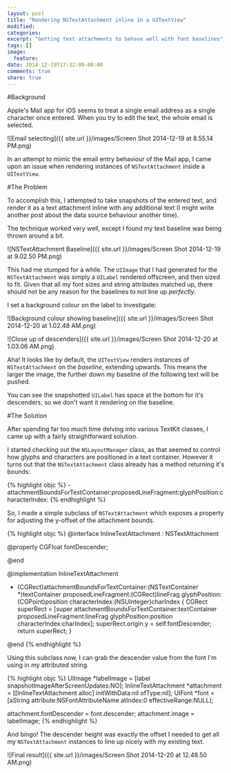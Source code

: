 ```yaml
---
layout: post
title: "Rendering NSTextAttachment inline in a UITextView"
modified:
categories: 
excerpt: "Getting text attachments to behave well with font baselines"
tags: []
image:
  feature:
date: 2014-12-19T17:32:09-08:00
comments: true
share: true
---
```


#Background

Apple's Mail app for iOS seems to treat a single email address as a single character once entered. When you try to edit the text, the whole email is selected.

![Email selecting]({{ site.url }}/images/Screen Shot 2014-12-19 at 8.55.14 PM.png)

In an attempt to mimic the email entry behaviour of the Mail app, I came upon an issue when rendering instances of `NSTextAttachment` inside a `UITextView`.

#The Problem

To accomplish this, I attempted to take snapshots of the entered text, and render it as a text attachment inline with any additional text (I might write another post about the data source behaviour another time).

The technique worked very well, except I found my text baseline was being thrown around a bit.

![NSTextAttachment Baseline]({{ site.url }}/images/Screen Shot 2014-12-19 at 9.02.50 PM.png)

This had me stumped for a while. The `UIImage` that I had generated for the `NSTextAttachment` was simply a `UILabel` rendered offscreen, and then sized to fit. Given that all my font sizes and string attributes matched up, there should not be any reason for the baselines to not line up *perfectly*.

I set a background colour on the label to investigate:

![Background colour showing baseline]({{ site.url }}/images/Screen Shot 2014-12-20 at 1.02.48 AM.png)

![Close up of descenders]({{ site.url }}/images/Screen Shot 2014-12-20 at 1.03.06 AM.png)

Aha! It looks like by default, the `UITextView` renders instances of `NSTextAttachment` on the *baseline*, extending upwards. This means the larger the image, the further down my baseline of the following text will be pushed.

You can see the snapshotted `UILabel` has space at the bottom for it's descenders, so we don't want it rendering on the baseline.

#The Solution

After spending far too much time delving into various TextKit classes, I came up with a fairly straightforward solution.

I started checking out the `NSLayoutManager` class, as that seemed to control how glyphs and characters are positioned in a text container. However it turns out that the `NSTextAttachment` class already has a method returning it's bounds:

{% highlight objc %}
-attachmentBoundsForTextContainer:proposedLineFragment:glyphPosition:characterIndex:
{% endhighlight %}

So, I made a simple subclass of `NSTextAttachment` which exposes a property for adjusting the y-offset of the attachment bounds.

{% highlight objc %}
@interface InlineTextAttachment : NSTextAttachment

@property CGFloat fontDescender;

@end

@implementation InlineTextAttachment

- (CGRect)attachmentBoundsForTextContainer:(NSTextContainer *)textContainer proposedLineFragment:(CGRect)lineFrag glyphPosition:(CGPoint)position characterIndex:(NSUInteger)charIndex {
	CGRect superRect = [super attachmentBoundsForTextContainer:textContainer proposedLineFragment:lineFrag glyphPosition:position characterIndex:charIndex];
	superRect.origin.y = self.fontDescender;
	return superRect;
}

@end
{% endhighlight %}
	
Using this subclass now, I can grab the descender value from the font I'm using in my attributed string.

{% highlight objc %}
UIImage *labelImage = [label snapshotImageAfterScreenUpdates:NO];
InlineTextAttachment *attachment = [[InlineTextAttachment alloc] initWithData:nil ofType:nil];
UIFont *font = [aString attribute:NSFontAttributeName atIndex:0 effectiveRange:NULL];

attachment.fontDescender = font.descender;
attachment.image = labelImage;
{% endhighlight %}

And bingo! The descender height was exactly the offset I needed to get all my `NSTextAttachment` instances to line up nicely with my existing text.

![Final result]({{ site.url }}/images/Screen Shot 2014-12-20 at 12.48.50 AM.png)
